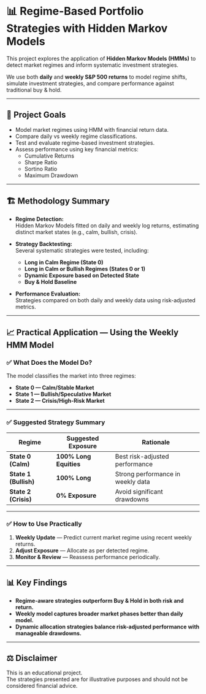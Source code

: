 # 📊 Regime-Based Portfolio Strategies with Hidden Markov Models

This project explores the application of **Hidden Markov Models (HMMs)** to detect market regimes and inform systematic investment strategies.

We use both **daily** and **weekly S&P 500 returns** to model regime shifts, simulate investment strategies, and compare performance against traditional buy & hold.

---

## 🧩 Project Goals

- Model market regimes using HMM with financial return data.
- Compare daily vs weekly regime classifications.
- Test and evaluate regime-based investment strategies.
- Assess performance using key financial metrics:
  - Cumulative Returns
  - Sharpe Ratio
  - Sortino Ratio
  - Maximum Drawdown

---

## 🏗️ Methodology Summary

- **Regime Detection:**  
  Hidden Markov Models fitted on daily and weekly log returns, estimating distinct market states (e.g., calm, bullish, crisis).
  
- **Strategy Backtesting:**  
  Several systematic strategies were tested, including:
  - **Long in Calm Regime (State 0)**
  - **Long in Calm or Bullish Regimes (States 0 or 1)**
  - **Dynamic Exposure based on Detected State**
  - **Buy & Hold Baseline**

- **Performance Evaluation:**  
  Strategies compared on both daily and weekly data using risk-adjusted metrics.

---

## 📈 Practical Application — Using the Weekly HMM Model

### ✅ What Does the Model Do?
The model classifies the market into three regimes:
- **State 0 — Calm/Stable Market**
- **State 1 — Bullish/Speculative Market**
- **State 2 — Crisis/High-Risk Market**

---

### ✅ Suggested Strategy Summary

| Regime | Suggested Exposure | Rationale |
|--------|--------------------|-----------|
| **State 0 (Calm)** | **100% Long Equities** | Best risk-adjusted performance |
| **State 1 (Bullish)** | **100% Long** | Strong performance in weekly data |
| **State 2 (Crisis)** | **0% Exposure** | Avoid significant drawdowns |

---

### ✅ How to Use Practically

1. **Weekly Update** — Predict current market regime using recent weekly returns.
2. **Adjust Exposure** — Allocate as per detected regime.
3. **Monitor & Review** — Reassess performance periodically.

---

## 📊 Key Findings

- **Regime-aware strategies outperform Buy & Hold in both risk and return.**
- **Weekly model captures broader market phases better than daily model.**
- **Dynamic allocation strategies balance risk-adjusted performance with manageable drawdowns.**

---

## ⚖️ Disclaimer
This is an educational project.  
The strategies presented are for illustrative purposes and should not be considered financial advice.  

